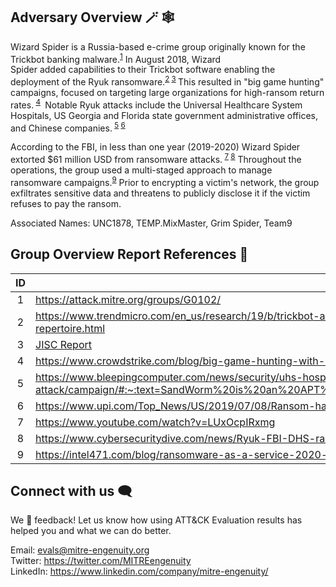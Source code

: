 ## Adversary Overview 🪄 🕸️

Wizard Spider is a Russia-based e-crime group originally known for the Trickbot banking malware.<sup>[1]</sup> In August 2018, Wizard Spider added capabilities to their Trickbot software enabling the deployment of the Ryuk ransomware.<sup>[2] [3] </sup> This resulted in "big game hunting" campaigns, focused on targeting large organizations for high-ransom return rates.<sup> [4] </sup> Notable Ryuk attacks include the Universal Healthcare System Hospitals, US Georgia and Florida state government administrative offices, and Chinese companies.<sup> [5] [6]</sup>

According to the FBI, in less than one year (2019-2020) Wizard Spider extorted $61 million USD from ransomware attacks.<sup> [7] [8]</sup> Throughout the operations, the group used a multi-staged approach to manage ransomware campaigns.<sup>[9]</sup> Prior to encrypting a victim's network, the group exfiltrates sensitive data and threatens to publicly disclose it if the victim refuses to pay the ransom.

Associated Names: UNC1878, TEMP.MixMaster, Grim Spider, Team9 

[1]:https://attack.mitre.org/groups/G0102/
[2]:https://www.trendmicro.com/en_us/research/19/b/trickbot-adds-remote-application-credential-grabbing-capabilities-to-its-repertoire.html
[3]:(./Resources/images/Trickbot_analysis_and_mitigation_Jisc%20community.pdf)
[4]:https://www.crowdstrike.com/blog/big-game-hunting-with-ryuk-another-lucrative-targeted-ransomware/
[5]:https://www.bleepingcomputer.com/news/security/uhs-hospitals-hit-by-reported-country-wide-ryuk-ransomware-attack/campaign/#:~:text=SandWorm%20is%20an%20APT%20group,aggressive%20and%20sometimes%20destructive%20cyberattacks.
[6]:https://www.upi.com/Top_News/US/2019/07/08/Ransom-hackers-hit-Georgia-courts-after-cities-pay-1M/4111562116580/
[7]:https://www.youtube.com/watch?v=LUxOcpIRxmg
[8]:https://www.cybersecuritydive.com/news/Ryuk-FBI-DHS-ransomware-healthcare/587961/
[9]:https://intel471.com/blog/ransomware-as-a-service-2020-ryuk-maze-revil-egregor-doppelpaymer/

## Group Overview Report References 🔗

| ID | Report Links |
| :-----------: | ----------- |
|1|https://attack.mitre.org/groups/G0102/
|2|https://www.trendmicro.com/en_us/research/19/b/trickbot-adds-remote-application-credential-grabbing-capabilities-to-its-repertoire.html
|3|[JISC Report](/Resources/images/Trickbot_analysis_and_mitigation_Jisc%20community.pdf)
|4|https://www.crowdstrike.com/blog/big-game-hunting-with-ryuk-another-lucrative-targeted-ransomware/
|5|https://www.bleepingcomputer.com/news/security/uhs-hospitals-hit-by-reported-country-wide-ryuk-ransomware-attack/campaign/#:~:text=SandWorm%20is%20an%20APT%20group,aggressive%20and%20sometimes%20destructive%20cyberattacks.
|6|https://www.upi.com/Top_News/US/2019/07/08/Ransom-hackers-hit-Georgia-courts-after-cities-pay-1M/4111562116580/
|7|https://www.youtube.com/watch?v=LUxOcpIRxmg
|8|https://www.cybersecuritydive.com/news/Ryuk-FBI-DHS-ransomware-healthcare/587961/
|9|https://intel471.com/blog/ransomware-as-a-service-2020-ryuk-maze-revil-egregor-doppelpaymer/


## Connect with us 🗨️

We 💖 feedback! Let us know how using ATT&CK Evaluation results has helped you and what we can do better. 

Email: <evals@mitre-engenuity.org><br>
Twitter: https://twitter.com/MITREengenuity<br>
LinkedIn: https://www.linkedin.com/company/mitre-engenuity/<br>
